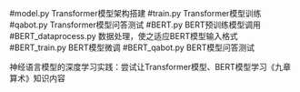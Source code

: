 
#model.py Transformer模型架构搭建
#train.py Transformer模型训练
#qabot.py Transformer模型问答测试
#BERT.py BERT预训练模型调用
#BERT_dataprocess.py 数据处理，使之适应BERT模型输入格式
#BERT_train.py BERT模型微调
#BERT_qabot.py BERT模型问答测试


神经语言模型的深度学习实践：尝试让Transformer模型、BERT模型学习《九章算术》知识内容

